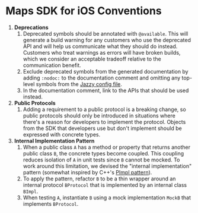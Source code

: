 # Maps SDK for iOS Conventions

1. **Deprecations**
    1. Deprecated symbols should be annotated with `@available`. This will
       generate a build warning for any customers who use the deprecated API
       and will help us communicate what they should do instead. Customers who
       treat warnings as errors will have broken builds, which we consider an
       acceptable tradeoff relative to the communication benefit.
    2. Exclude deprecated symbols from the generated documentation by adding
       `:nodoc:` to the documentation comment and omitting any top-level symbols
       from the [Jazzy config file](https://github.com/mapbox/mapbox-maps-ios/blob/main/scripts/doc-generation/.jazzy.yaml).
    3. In the documentation comment, link to the APIs that should be used
       instead.
2. **Public Protocols**
    1. Adding a requirement to a public protocol is a breaking change, so public
       protocols should only be introduced in situations where there's a reason
       for developers to implement the protocol. Objects from the SDK that
       developers use but don't implement should be expressed with concrete
       types.
3. **Internal Implementation Pattern**
    1. When a public class `A` has a method or property that returns another
       public class `B`, the concrete types become coupled. This coupling
       reduces isolation of `A` in unit tests since `B` cannot be mocked. To
       work around this limitation, we devised the "internal implementation"
       pattern (somewhat inspired by C++'s
       [PImpl pattern](https://en.cppreference.com/w/cpp/language/pimpl)).
    2. To apply the pattern, refactor `B` to be a thin wrapper around an
       internal protocol `BProtocol` that is implemented by an internal class
       `BImpl`.
    3. When testing `A`, instantiate `B` using a mock implementation `MockB`
       that implements `BProtocol`.
